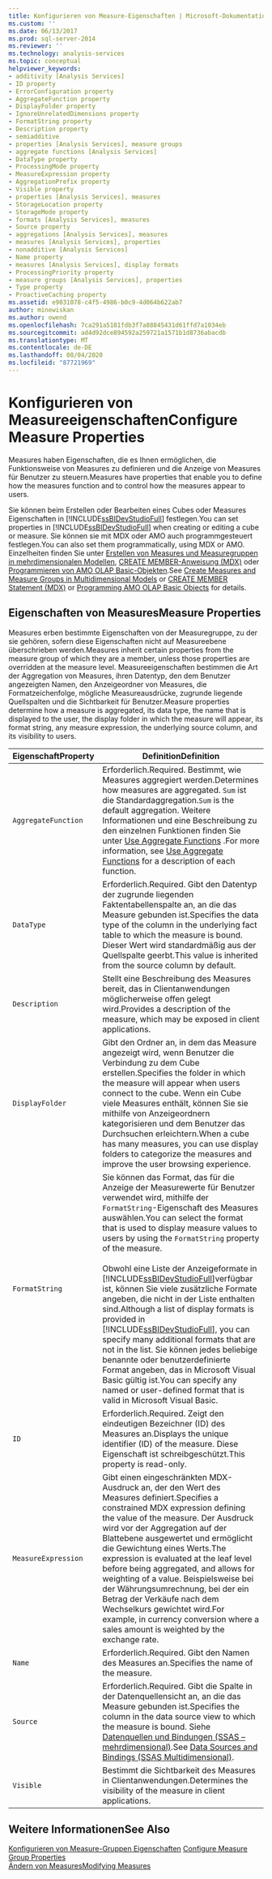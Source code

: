 ```yaml
---
title: Konfigurieren von Measure-Eigenschaften | Microsoft-Dokumentation
ms.custom: ''
ms.date: 06/13/2017
ms.prod: sql-server-2014
ms.reviewer: ''
ms.technology: analysis-services
ms.topic: conceptual
helpviewer_keywords:
- additivity [Analysis Services]
- ID property
- ErrorConfiguration property
- AggregateFunction property
- DisplayFolder property
- IgnoreUnrelatedDimensions property
- FormatString property
- Description property
- semiadditive
- properties [Analysis Services], measure groups
- aggregate functions [Analysis Services]
- DataType property
- ProcessingMode property
- MeasureExpression property
- AggregationPrefix property
- Visible property
- properties [Analysis Services], measures
- StorageLocation property
- StorageMode property
- formats [Analysis Services], measures
- Source property
- aggregations [Analysis Services], measures
- measures [Analysis Services], properties
- nonadditive [Analysis Services]
- Name property
- measures [Analysis Services], display formats
- ProcessingPriority property
- measure groups [Analysis Services], properties
- Type property
- ProactiveCaching property
ms.assetid: e9031078-c4f5-4986-b0c9-4d064b622ab7
author: minewiskan
ms.author: owend
ms.openlocfilehash: 7ca291a5181fdb3f7a88845431d61ffd7a1034eb
ms.sourcegitcommit: ad4d92dce894592a259721a1571b1d8736abacdb
ms.translationtype: MT
ms.contentlocale: de-DE
ms.lasthandoff: 08/04/2020
ms.locfileid: "87721969"
---
```

# <a name="configure-measure-properties"></a><span data-ttu-id="35093-102">Konfigurieren von Measureeigenschaften</span><span class="sxs-lookup"><span data-stu-id="35093-102">Configure Measure Properties</span></span>
  <span data-ttu-id="35093-103">Measures haben Eigenschaften, die es Ihnen ermöglichen, die Funktionsweise von Measures zu definieren und die Anzeige von Measures für Benutzer zu steuern.</span><span class="sxs-lookup"><span data-stu-id="35093-103">Measures have properties that enable you to define how the measures function and to control how the measures appear to users.</span></span>  
  
 <span data-ttu-id="35093-104">Sie können beim Erstellen oder Bearbeiten eines Cubes oder Measures Eigenschaften in [!INCLUDE[ssBIDevStudioFull](../../includes/ssbidevstudiofull-md.md)] festlegen.</span><span class="sxs-lookup"><span data-stu-id="35093-104">You can set properties in [!INCLUDE[ssBIDevStudioFull](../../includes/ssbidevstudiofull-md.md)] when creating or editing a cube or measure.</span></span> <span data-ttu-id="35093-105">Sie können sie mit MDX oder AMO auch programmgesteuert festlegen.</span><span class="sxs-lookup"><span data-stu-id="35093-105">You can also set them programmatically, using MDX or AMO.</span></span> <span data-ttu-id="35093-106">Einzelheiten finden Sie unter [Erstellen von Measures und Measuregruppen in mehrdimensionalen Modellen](create-measures-and-measure-groups-in-multidimensional-models.md), [CREATE MEMBER-Anweisung &#40;MDX&#41;](/sql/mdx/mdx-data-definition-create-member) oder [Programmieren von AMO OLAP Basic-Objekten](https://docs.microsoft.com/bi-reference/amo/programming-amo-olap-basic-objects).</span><span class="sxs-lookup"><span data-stu-id="35093-106">See [Create Measures and Measure Groups in Multidimensional Models](create-measures-and-measure-groups-in-multidimensional-models.md) or [CREATE MEMBER Statement &#40;MDX&#41;](/sql/mdx/mdx-data-definition-create-member) or [Programming AMO OLAP Basic Objects](https://docs.microsoft.com/bi-reference/amo/programming-amo-olap-basic-objects) for details.</span></span>  
  
## <a name="measure-properties"></a><span data-ttu-id="35093-107">Eigenschaften von Measures</span><span class="sxs-lookup"><span data-stu-id="35093-107">Measure Properties</span></span>  
 <span data-ttu-id="35093-108">Measures erben bestimmte Eigenschaften von der Measuregruppe, zu der sie gehören, sofern diese Eigenschaften nicht auf Measureebene überschrieben werden.</span><span class="sxs-lookup"><span data-stu-id="35093-108">Measures inherit certain properties from the measure group of which they are a member, unless those properties are overridden at the measure level.</span></span> <span data-ttu-id="35093-109">Measureeigenschaften bestimmen die Art der Aggregation von Measures, ihren Datentyp, den dem Benutzer angezeigten Namen, den Anzeigeordner von Measures, die Formatzeichenfolge, mögliche Measureausdrücke, zugrunde liegende Quellspalten und die Sichtbarkeit für Benutzer.</span><span class="sxs-lookup"><span data-stu-id="35093-109">Measure properties determine how a measure is aggregated, its data type, the name that is displayed to the user, the display folder in which the measure will appear, its format string, any measure expression, the underlying source column, and its visibility to users.</span></span>  
  
|<span data-ttu-id="35093-110">Eigenschaft</span><span class="sxs-lookup"><span data-stu-id="35093-110">Property</span></span>|<span data-ttu-id="35093-111">Definition</span><span class="sxs-lookup"><span data-stu-id="35093-111">Definition</span></span>|  
|--------------|----------------|  
|`AggregateFunction`|<span data-ttu-id="35093-112">Erforderlich.</span><span class="sxs-lookup"><span data-stu-id="35093-112">Required.</span></span> <span data-ttu-id="35093-113">Bestimmt, wie Measures aggregiert werden.</span><span class="sxs-lookup"><span data-stu-id="35093-113">Determines how measures are aggregated.</span></span> <span data-ttu-id="35093-114">`Sum` ist die Standardaggregation.</span><span class="sxs-lookup"><span data-stu-id="35093-114">`Sum` is the default aggregation.</span></span> <span data-ttu-id="35093-115">Weitere Informationen und eine Beschreibung zu den einzelnen Funktionen finden Sie unter [Use Aggregate Functions](use-aggregate-functions.md) .</span><span class="sxs-lookup"><span data-stu-id="35093-115">For more information, see [Use Aggregate Functions](use-aggregate-functions.md) for a description of each function.</span></span>|  
|`DataType`|<span data-ttu-id="35093-116">Erforderlich.</span><span class="sxs-lookup"><span data-stu-id="35093-116">Required.</span></span> <span data-ttu-id="35093-117">Gibt den Datentyp der zugrunde liegenden Faktentabellenspalte an, an die das Measure gebunden ist.</span><span class="sxs-lookup"><span data-stu-id="35093-117">Specifies the data type of the column in the underlying fact table to which the measure is bound.</span></span> <span data-ttu-id="35093-118">Dieser Wert wird standardmäßig aus der Quellspalte geerbt.</span><span class="sxs-lookup"><span data-stu-id="35093-118">This value is inherited from the source column by default.</span></span>|  
|`Description`|<span data-ttu-id="35093-119">Stellt eine Beschreibung des Measures bereit, das in Clientanwendungen möglicherweise offen gelegt wird.</span><span class="sxs-lookup"><span data-stu-id="35093-119">Provides a description of the measure, which may be exposed in client applications.</span></span>|  
|`DisplayFolder`|<span data-ttu-id="35093-120">Gibt den Ordner an, in dem das Measure angezeigt wird, wenn Benutzer die Verbindung zu dem Cube erstellen.</span><span class="sxs-lookup"><span data-stu-id="35093-120">Specifies the folder in which the measure will appear when users connect to the cube.</span></span> <span data-ttu-id="35093-121">Wenn ein Cube viele Measures enthält, können Sie sie mithilfe von Anzeigeordnern kategorisieren und dem Benutzer das Durchsuchen erleichtern.</span><span class="sxs-lookup"><span data-stu-id="35093-121">When a cube has many measures, you can use display folders to categorize the measures and improve the user browsing experience.</span></span>|  
|`FormatString`|<span data-ttu-id="35093-122">Sie können das Format, das für die Anzeige der Measurewerte für Benutzer verwendet wird, mithilfe der `FormatString`-Eigenschaft des Measures auswählen.</span><span class="sxs-lookup"><span data-stu-id="35093-122">You can select the format that is used to display measure values to users by using the `FormatString` property of the measure.</span></span><br /><br /> <span data-ttu-id="35093-123">Obwohl eine Liste der Anzeigeformate in [!INCLUDE[ssBIDevStudioFull](../../includes/ssbidevstudiofull-md.md)]verfügbar ist, können Sie viele zusätzliche Formate angeben, die nicht in der Liste enthalten sind.</span><span class="sxs-lookup"><span data-stu-id="35093-123">Although a list of display formats is provided in [!INCLUDE[ssBIDevStudioFull](../../includes/ssbidevstudiofull-md.md)], you can specify many additional formats that are not in the list.</span></span> <span data-ttu-id="35093-124">Sie können jedes beliebige benannte oder benutzerdefinierte Format angeben, das in Microsoft Visual Basic gültig ist.</span><span class="sxs-lookup"><span data-stu-id="35093-124">You can specify any named or user-defined format that is valid in Microsoft Visual Basic.</span></span>|  
|`ID`|<span data-ttu-id="35093-125">Erforderlich.</span><span class="sxs-lookup"><span data-stu-id="35093-125">Required.</span></span> <span data-ttu-id="35093-126">Zeigt den eindeutigen Bezeichner (ID) des Measures an.</span><span class="sxs-lookup"><span data-stu-id="35093-126">Displays the unique identifier (ID) of the measure.</span></span> <span data-ttu-id="35093-127">Diese Eigenschaft ist schreibgeschützt.</span><span class="sxs-lookup"><span data-stu-id="35093-127">This property is read-only.</span></span>|  
|`MeasureExpression`|<span data-ttu-id="35093-128">Gibt einen eingeschränkten MDX-Ausdruck an, der den Wert des Measures definiert.</span><span class="sxs-lookup"><span data-stu-id="35093-128">Specifies a constrained MDX expression defining the value of the measure.</span></span> <span data-ttu-id="35093-129">Der Ausdruck wird vor der Aggregation auf der Blattebene ausgewertet und ermöglicht die Gewichtung eines Werts.</span><span class="sxs-lookup"><span data-stu-id="35093-129">The expression is evaluated at the leaf level before being aggregated, and allows for weighting of a value.</span></span> <span data-ttu-id="35093-130">Beispielsweise bei der Währungsumrechnung, bei der ein Betrag der Verkäufe nach dem Wechselkurs gewichtet wird.</span><span class="sxs-lookup"><span data-stu-id="35093-130">For example, in currency conversion where a sales amount is weighted by the exchange rate.</span></span>|  
|`Name`|<span data-ttu-id="35093-131">Erforderlich.</span><span class="sxs-lookup"><span data-stu-id="35093-131">Required.</span></span> <span data-ttu-id="35093-132">Gibt den Namen des Measures an.</span><span class="sxs-lookup"><span data-stu-id="35093-132">Specifies the name of the measure.</span></span>|  
|`Source`|<span data-ttu-id="35093-133">Erforderlich.</span><span class="sxs-lookup"><span data-stu-id="35093-133">Required.</span></span> <span data-ttu-id="35093-134">Gibt die Spalte in der Datenquellensicht an, an die das Measure gebunden ist.</span><span class="sxs-lookup"><span data-stu-id="35093-134">Specifies the column in the data source view to which the measure is bound.</span></span> <span data-ttu-id="35093-135">Siehe [Datenquellen und Bindungen &#40;SSAS – mehrdimensional&#41;](data-sources-and-bindings-ssas-multidimensional.md).</span><span class="sxs-lookup"><span data-stu-id="35093-135">See [Data Sources and Bindings &#40;SSAS Multidimensional&#41;](data-sources-and-bindings-ssas-multidimensional.md).</span></span>|  
|`Visible`|<span data-ttu-id="35093-136">Bestimmt die Sichtbarkeit des Measures in Clientanwendungen.</span><span class="sxs-lookup"><span data-stu-id="35093-136">Determines the visibility of the measure in client applications.</span></span>|  
  
## <a name="see-also"></a><span data-ttu-id="35093-137">Weitere Informationen</span><span class="sxs-lookup"><span data-stu-id="35093-137">See Also</span></span>  
 <span data-ttu-id="35093-138">[Konfigurieren von Measure-Gruppen Eigenschaften](configure-measure-group-properties.md) </span><span class="sxs-lookup"><span data-stu-id="35093-138">[Configure Measure Group Properties](configure-measure-group-properties.md) </span></span>  
 [<span data-ttu-id="35093-139">Ändern von Measures</span><span class="sxs-lookup"><span data-stu-id="35093-139">Modifying Measures</span></span>](../lesson-3-1-modifying-measures.md)  
  
  
